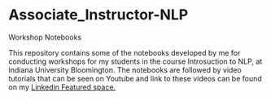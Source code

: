 # Associate_Instructor-NLP
Workshop Notebooks

This repository contains some of the notebooks developed by me for conducting workshops for my students in the course Introsuction to NLP, at Indiana University Bloomington.
The notebooks are followed by video tutorials that can be seen on Youtube and link to these videos can be found on my [Linkedin Featured space.](https://www.linkedin.com/in/aman02/)
